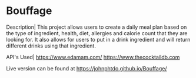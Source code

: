 # Bouffage

Description|
This project allows users to create a daily meal plan based on the type of ingredient, health, diet, allergies and calorie count that they are looking for. It also allows for users to put in a drink ingredient and will return different drinks using that ingredient. 

API's Used| 
https://www.edamam.com/
https://www.thecocktaildb.com

Live version can be found at https://johnphtdo.github.io/Bouffage/
